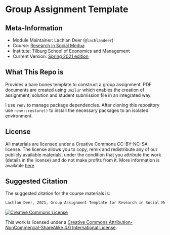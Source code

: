 # Group Assignment Template

## Meta-Information

* Module Maintainer: Lachlan Deer (`@lachlandeer`)
* Course: [Research in Social Medua](https://github.com/tisem-social-media)
* Institute: Tilburg School of Economics and Management
* Current Version: [Spring 2021 edition](https://tisem-social-media.github.io/2021-spring)

## What This Repo is

Provides a bare bones template to construct a group assignment.
PDF documents are created using `unilur` which enables the creation of assignment, solution and student submission file in an integrated way.

I use `renv` to manage package dependencies.
After cloning this repository use `renv::restore()` to install the necessary packages to an isolated environment.

## License

All materials are licensed under a Creative Commons CC-BY-NC-SA license. The license allows you to copy, remix and redistribute any of our publicly available materials, under the condition that you attribute the work (details in the license) and do not make profits from it. More information is available [here](LICENSE.md)

## Suggested Citation

The suggested citation for the course materials is:

``` bash
Lachlan Deer, 2021, Group Assignment Template for Research in Social Media, TiSEM
```

<a rel="license" href="http://creativecommons.org/licenses/by-nc-sa/4.0/"><img alt="Creative Commons License" style="border-width:0" src="https://i.creativecommons.org/l/by-nc-sa/4.0/88x31.png" /></a><br />

This work is licensed under a <a rel="license" href="http://creativecommons.org/licenses/by-nc-sa/4.0/">Creative Commons Attribution-NonCommercial-ShareAlike 4.0 International License</a>.